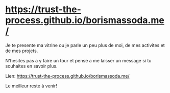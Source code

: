 # https://trust-the-process.github.io/borismassoda.me/
Je te presente ma vitrine ou je parle un peu plus de moi, de mes activites et de mes projets. 

N'hesites pas a y faire un tour et pense a me laisser un message si tu souhaites en savoir plus.

Lien: https://trust-the-process.github.io/borismassoda.me/

Le meilleur reste à venir!
